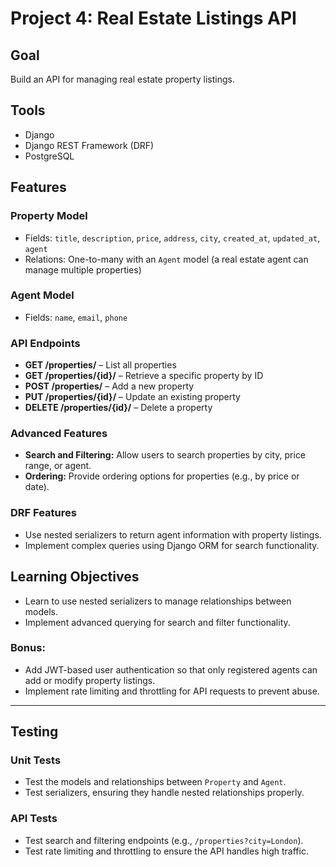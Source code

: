 # Project 4: Real Estate Listings API

## Goal
Build an API for managing real estate property listings.

## Tools
- Django
- Django REST Framework (DRF)
- PostgreSQL

## Features

### Property Model
- Fields: `title`, `description`, `price`, `address`, `city`, `created_at`, `updated_at`, `agent`
- Relations: One-to-many with an `Agent` model (a real estate agent can manage multiple properties)

### Agent Model
- Fields: `name`, `email`, `phone`

### API Endpoints
- **GET /properties/** – List all properties
- **GET /properties/{id}/** – Retrieve a specific property by ID
- **POST /properties/** – Add a new property
- **PUT /properties/{id}/** – Update an existing property
- **DELETE /properties/{id}/** – Delete a property

### Advanced Features
- **Search and Filtering:** Allow users to search properties by city, price range, or agent.
- **Ordering:** Provide ordering options for properties (e.g., by price or date).

### DRF Features
- Use nested serializers to return agent information with property listings.
- Implement complex queries using Django ORM for search functionality.

## Learning Objectives
- Learn to use nested serializers to manage relationships between models.
- Implement advanced querying for search and filter functionality.

### Bonus:
- Add JWT-based user authentication so that only registered agents can add or modify property listings.
- Implement rate limiting and throttling for API requests to prevent abuse.

---

## Testing

### Unit Tests
- Test the models and relationships between `Property` and `Agent`.
- Test serializers, ensuring they handle nested relationships properly.

### API Tests
- Test search and filtering endpoints (e.g., `/properties?city=London`).
- Test rate limiting and throttling to ensure the API handles high traffic.
